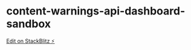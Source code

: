 # content-warnings-api-dashboard-sandbox

[Edit on StackBlitz ⚡️](https://stackblitz.com/edit/github-pemkjw)
